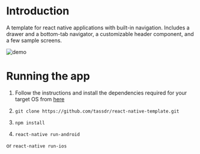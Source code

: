 # Introduction 
A template for react native applications with built-in navigation. Includes a drawer and a bottom-tab navigator, a customizable header component, and a few sample screens. 


![demo](https://user-images.githubusercontent.com/38190388/52672650-c01a8a80-2f1e-11e9-8e4d-2d4f04129218.gif)




# Running the app


1. Follow the instructions and install the dependencies required for your target OS from [here](https://facebook.github.io/react-native/docs/getting-started.html)


2.  ```
    git clone https://github.com/tassdr/react-native-template.git
    ```
   
   
3. ```
   npm install
   ```
       
       
4. ```
   react-native run-android
   ```
   
or    ```
      react-native run-ios
      ```

